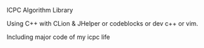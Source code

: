 ICPC Algorithm Library

Using C++ with CLion & JHelper or codeblocks or dev c++ or vim.

Including major code of my icpc life